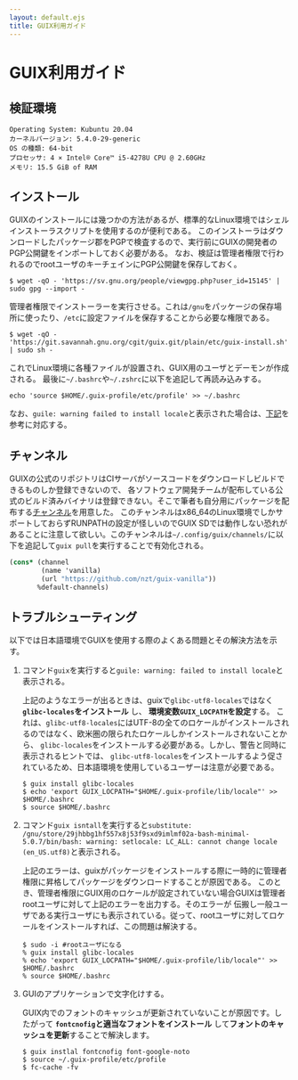 ```yaml
---
layout: default.ejs
title: GUIX利用ガイド
---
```


# GUIX利用ガイド

## 検証環境

    Operating System: Kubuntu 20.04
    カーネルバージョン: 5.4.0-29-generic
    OS の種類: 64-bit
    プロセッサ: 4 × Intel® Core™ i5-4278U CPU @ 2.60GHz
    メモリ: 15.5 GiB of RAM

## インストール

GUIXのインストールには幾つかの方法があるが、標準的なLinux環境ではシェルインストーラスクリプトを使用するのが便利である。
このインストーラはダウンロードしたパッケージ郡をPGPで検査するので、実行前にGUIXの開発者のPGP公開鍵をインポートしておく必要がある。
なお、検証は管理者権限で行われるのでrootユーザのキーチェインにPGP公開鍵を保存しておく。

```shell
$ wget -qO - 'https://sv.gnu.org/people/viewgpg.php?user_id=15145' | sudo gpg --import -
```

管理者権限でインストーラーを実行させる。これは`/gnu`をパッケージの保存場所に使ったり、`/etc`に設定ファイルを保存することから必要な権限である。

```shell
$ wget -qO - 'https://git.savannah.gnu.org/cgit/guix.git/plain/etc/guix-install.sh' | sudo sh -
```

これでLinux環境に各種ファイルが設置され、GUIX用のユーザとデーモンが作成される。
最後に`~/.bashrc`や`~/.zshrc`に以下を追記して再読み込みする。

```shell
echo 'source $HOME/.guix-profile/etc/profile' >> ~/.bashrc
```

なお、`guile: warning failed to install locale`と表示された場合は、[下記](#troubleshooting)を参考に対応する。

## チャンネル

GUIXの公式のリポジトリはCIサーバがソースコードをダウンロードしビルドできるものしか登録できないので、
各ソフトウェア開発チームが配布している公式のビルド済みバイナリは登録できない。そこで筆者も自分用にパッケージを配布する[チャンネル](https://github.com/nzt/guix-vanilla)を用意した。
このチャンネルはx86_64のLinux環境でしかサポートしておらずRUNPATHの設定が怪しいのでGUIX SDでは動作しない恐れがあることに注意して欲しい。このチャンネルは`~/.config/guix/channels/`に以下を追記して`guix pull`を実行することで有効化される。

```scheme
(cons* (channel
        (name 'vanilla)
        (url "https://github.com/nzt/guix-vanilla"))
       %default-channels)
```

## <a name="troubleshooting">トラブルシューティング</a>

以下では日本語環境でGUIXを使用する際のよくある問題とその解決方法を示す。

1. コマンド`guix`を実行すると`guile: warning: failed to install locale`と表示される。
 
   上記のようなエラーが出るときは、guixで`glibc-utf8-locales`ではなく **`glibc-locales`をインストール** し、 **環境変数`GUIX_LOCPATH`を設定**する。
   これは、`glibc-utf8-locales`にはUTF-8の全てのロケールがインストールされるのではなく、欧米圏の限られたロケールしかインストールされないことから、
   `glibc-locales`をインストールする必要がある。しかし、警告と同時に表示されるヒントでは、
   `glibc-utf8-locales`をインストールするよう促されているため、日本語環境を使用しているユーザーは注意が必要である。
   
   ```shell
   $ guix install glibc-locales
   $ echo 'export GUIX_LOCPATH="$HOME/.guix-profile/lib/locale"' >> $HOME/.bashrc
   $ source $HOME/.bashrc
   ```
 2. コマンド`guix isntall`を実行すると`substitute: /gnu/store/29jhbbg1hf557x8j53f9sxd9imlmf02a-bash-minimal-5.0.7/bin/bash: warning: setlocale: LC_ALL: cannot change locale (en_US.utf8)`と表示される。
    
    上記のエラーは、guixがパッケージをインストールする際に一時的に管理者権限に昇格してパッケージをダウンロードすることが原因である。
    このとき、管理者権限にGUIX用のロケールが設定されていない場合GUIXは管理者rootユーザに対して上記のエラーを出力する。そのエラーが
    伝搬し一般ユーザである実行ユーザにも表示されている。従って、rootユーザに対してロケールをインストールすれば、この問題は解決する。
    
    ```shell
    $ sudo -i #rootユーザになる
    % guix install glibc-locales
    % echo 'export GUIX_LOCPATH="$HOME/.guix-profile/lib/locale"' >> $HOME/.bashrc
    % source $HOME/.bashrc
    ```
3. GUIのアプリケーションで文字化けする。
  
   GUIX内でのフォントのキャッシュが更新されていないことが原因です。したがって **`fontcnofig`と適当なフォントをインストール** して**フォントのキャッシュを更新**することで解決します。
   
   ```shell
   $ guix instlal fontcnofig font-google-noto
   $ source ~/.guix-profile/etc/profile
   $ fc-cache -fv
   ```
